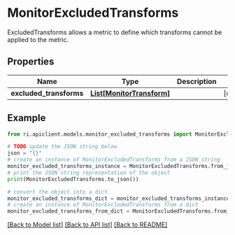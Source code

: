 # MonitorExcludedTransforms

ExcludedTransforms allows a metric to define which transforms cannot be applied to the metric.

## Properties

Name | Type | Description | Notes
------------ | ------------- | ------------- | -------------
**excluded_transforms** | [**List[MonitorTransform]**](MonitorTransform.md) |  | [optional] 

## Example

```python
from ri.apiclient.models.monitor_excluded_transforms import MonitorExcludedTransforms

# TODO update the JSON string below
json = "{}"
# create an instance of MonitorExcludedTransforms from a JSON string
monitor_excluded_transforms_instance = MonitorExcludedTransforms.from_json(json)
# print the JSON string representation of the object
print(MonitorExcludedTransforms.to_json())

# convert the object into a dict
monitor_excluded_transforms_dict = monitor_excluded_transforms_instance.to_dict()
# create an instance of MonitorExcludedTransforms from a dict
monitor_excluded_transforms_from_dict = MonitorExcludedTransforms.from_dict(monitor_excluded_transforms_dict)
```
[[Back to Model list]](../README.md#documentation-for-models) [[Back to API list]](../README.md#documentation-for-api-endpoints) [[Back to README]](../README.md)

